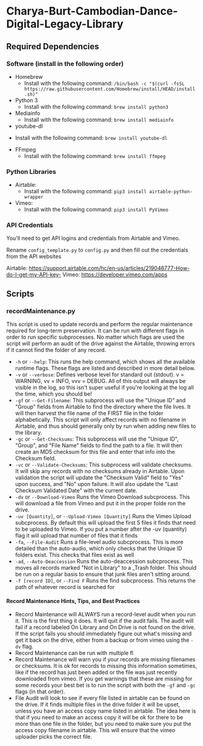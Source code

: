 # Charya-Burt-Cambodian-Dance-Digital-Legacy-Library

## Required Dependencies

### Software (install in the following order)

* Homebrew
  - Install with the following command: `/bin/bash -c "$(curl -fsSL https://raw.githubusercontent.com/Homebrew/install/HEAD/install.sh)"`
* Python 3
  - Install with the following command: `brew install python3`
* Mediainfo
  - Install with the following command: `brew install mediainfo`
* youtube-dl
 - Install with the following command: `brew install youtube-dl`
* FFmpeg
  - Install with the following command:  `brew install ffmpeg`

### Python Libraries

* Airtable:
  - Install with the following command: `pip3 install airtable-python-wrapper`
* Vimeo:
  - Install with the following command: `pip3 install PyVimeo`

### API Credentials

You'll need to get API logins and credentials from Airtable and Vimeo.

Rename `config_template.py` to `config.py` and then fill out the credentials from the API websites

Airtable: https://support.airtable.com/hc/en-us/articles/219046777-How-do-I-get-my-API-key-
Vimeo: https://developer.vimeo.com/apps

## Scripts

### recordMaintenance.py

This script is used to update records and perform the regular maintenance required for long-term preservation. It can be run with different flags in order to run specific subprocesses. No matter which flags are used the script will perform an audit of the drive against the Airtable, throwing errors if it cannot find the folder of any record.

- `-h` or `--help`: This runs the help command, which shows all the available runtime flags. These flags are listed and described in more detail below.
- `-v` or `--verbose`: Defines verbose level for standard out (stdout). v = WARNING, vv = INFO, vvv = DEBUG. All of this output will always be visible in the log, so this isn't super useful if you're looking at the log all the time, which you should be!
- `-gf` or `--Get-Filename`: This subprocess will use the "Unique ID" and "Group" fields from Airtable to find the directory where the file lives. It will then harvest the file name of the FIRST file in the folder alphabetically. This script will only affect records with no filename in Airtable, and thus should generally only by run when adding new files to the library.
- `-gc` or `--Get-Checksums`: This subprocess will use the "Unique ID", "Group", and "File Name" fields to find the path to a file. It will then create an MD5 checksum for this file and enter that info into the Checksum field.
- `-vc` or `--Validate-Checksums`: This subprocess will validate checksums. It will skip any records with no checksums already in Airtable. Upon validation the script will update the "Checksum Valid" field to "Yes" upon success, and "No" upon failure. It will also update the "Last Checksum Validated Date" with the current date.
- `-dv` or `--Download-Vimeo` Runs the Vimeo Download subcprocess. This will download a file from Vimeo and put it in the proper folde ron the drive.
- `-uv [Quantity]`, or `--Upload-Vimeo [Quantity]` Runs the Vimeo Upload subcprocess. By default this will upload the first 5 files it finds that need to be uploaded to Vimeo. If you put a number after the -uv (quantity) flag it will upload that number of files that it finds
- `-fa`, `--File-Audit` Runs a file-level audio subcprocess. This is more detailed than the auto-audio, which only checks that the Unique ID folders exist. This checks that files exist as well
- `-ad`, `--Auto-Deaccession` Runs the auto-deaccession subcprocess. This moves all records marked "Not in Library" to a _Trash folder. This should be run on a regular basis to ensure that junk files aren't sitting around.
- `-f [record ID]`, or `--Find F`  Runs the find subcprocess. This returns the path of whatever record is searched for


#### Record Maintenance Hints, Tips, and Best Practices

- Record Maintenance will ALWAYS run a record-level audit when you run it. This is the first thing it does. It will quit if the audit fails. The audit will fail if a record labeled On Library and On Drive is not found on the drive. If the script fails you should immediately figure out what's missing and get it back on the drive, either from a backup or from vimeo using the `-dv` flag.
- Record Maintenance can be run with multiple fl
- Record Maintenance will warn you if your records are missing filenames or checksums. It is ok for records to missing this information sometimes, like if the record has just been added or the file was just recently downloaded from vimeo. If you get warnings that these are missing for some records your best bet is to run the script with both the `-gf` and `-gc` flags (in that order).
- File Audit will look to see if every file listed in airtable can be found on the drive. If it finds multiple files in the drive folder it will be upset, unless you have an access copy name listed in airtable. The idea here is that if you need to make an access copy it will be ok for there to be more than one file in the folder, but you need to make sure you put the access copy filename in airtable. This will ensure that the vimeo uploader picks the correct file.
